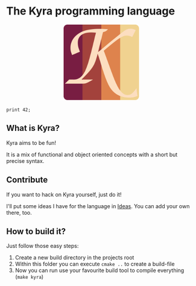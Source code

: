 # The Kyra programming language

<p align="center">
	<img src="Meta/Logo.png" width="200" />
</p>

```
print 42;
```

## What is Kyra?
Kyra aims to be fun!

It is a mix of functional and object oriented concepts with a short but precise syntax.

## Contribute
If you want to hack on Kyra yourself, just do it!

I'll put some ideas I have for the language in [Ideas](https://github.com/users/LukasPietzschmann/projects/4).
You can add your own there, too.

## How to build it?
Just follow those easy steps:
1. Create a new build directory in the projects root
2. Within this folder you can execute `cmake ..` to create a build-file
3. Now you can run use your favourite build tool to compile everything (`make kyra`)

